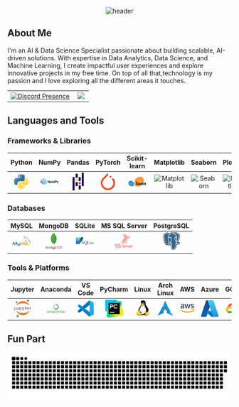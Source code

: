 <div align="center">
  
  ![header](https://capsule-render.vercel.app/api?type=venom&height=200&text=I%20am%20Abhinav.&fontSize=70&color=0:8871e5,100:b678c4&stroke=b678c4)

</div>

## About Me    
I'm an AI & Data Science Specialist passionate about building scalable, AI-driven solutions. With expertise in Data Analytics, Data Science, and Machine Learning, I create impactful user experiences and explore innovative projects in my free time. On top of all that,technology is my passion and I love exploring all the different areas it touches.

<table align="center" width="100%">
  <tr>
    <td align="center" width="80%">
      <a href="https://discord.com/users/1107241247086739537">
        <img src="https://lanyard.cnrad.dev/api/1107241247086739537?idleMessage=Working%20on%20Data%20with%20%E2%98%95" alt="Discord Presence" width="100%"/>
      </a>
    </td>
    <td align="center" width="20%">
      <img src="https://media.tenor.com/coR26JrE0cYAAAAi/kimetsu-no-yaiba-demon-slayer.gif" width="120"/>
    </td>
  </tr>
</table>



## Languages and Tools 

### Frameworks & Libraries
| Python | NumPy | Pandas | PyTorch | Scikit-learn | Matplotlib | Seaborn | Plotly | TensorFlow |
| :---: | :---: | :---: | :---: | :---: | :---: | :---: | :---: | :---: |
| <img src="https://github.com/devicons/devicon/blob/master/icons/python/python-original.svg" title="Python" alt="Python" width="40"/> | <img src="https://github.com/devicons/devicon/blob/master/icons/numpy/numpy-original-wordmark.svg" title="NumPy" alt="NumPy" width="40"/> | <img src="https://github.com/devicons/devicon/blob/master/icons/pandas/pandas-original.svg" title="Pandas" alt="Pandas" width="40"/> | <img src="https://github.com/devicons/devicon/blob/master/icons/pytorch/pytorch-original.svg" title="PyTorch" alt="PyTorch" width="40"/> | <img src="https://github.com/devicons/devicon/blob/master/icons/scikitlearn/scikitlearn-original.svg" title="Scikit-learn" alt="Scikit-learn" width="40"/> | <img src="https://upload.wikimedia.org/wikipedia/commons/8/84/Matplotlib_icon.svg" title="Matplotlib" alt="Matplotlib" width="40"/> | <img src="https://seaborn.pydata.org/_images/logo-mark-lightbg.svg" title="Seaborn" alt="Seaborn" width="40"/> | <img src="https://images.plot.ly/logo/new-branding/plotly-logomark.png" title="Plotly" alt="Plotly" width="40"/> | <img src="https://github.com/devicons/devicon/blob/master/icons/tensorflow/tensorflow-original.svg" title="TensorFlow" alt="TensorFlow" width="40"/> |

### Databases
| MySQL | MongoDB | SQLite | MS SQL Server | PostgreSQL |
| :---: | :---: | :---: | :---: | :---: |
| <img src="https://github.com/devicons/devicon/blob/master/icons/mysql/mysql-original-wordmark.svg" title="MySQL" alt="MySQL" width="40"/> | <img src="https://github.com/devicons/devicon/blob/master/icons/mongodb/mongodb-original-wordmark.svg" title="MongoDB" alt="MongoDB" width="40"/> | <img src="https://github.com/devicons/devicon/blob/master/icons/sqlite/sqlite-original-wordmark.svg" title="SQLite" alt="SQLite" width="40"/> | <img src="https://github.com/devicons/devicon/blob/master/icons/microsoftsqlserver/microsoftsqlserver-plain-wordmark.svg" title="MS SQL Server" alt="MS SQL Server" width="40"/> | <img src="https://github.com/devicons/devicon/blob/master/icons/postgresql/postgresql-original.svg" title="PostgreSQL" alt="PostgreSQL" width="40"/> |

### Tools & Platforms
| Jupyter | Anaconda | VS Code | PyCharm | Linux | Arch Linux | AWS | Azure | GCP | Git | GitHub | LaTeX |
| :---: | :---: | :---: | :---: | :---: | :---: | :---: | :---: | :---: | :---: | :---: | :---: |
| <img src="https://github.com/devicons/devicon/blob/master/icons/jupyter/jupyter-original-wordmark.svg" title="Jupyter" alt="Jupyter" width="40"/> | <img src="https://github.com/devicons/devicon/blob/master/icons/anaconda/anaconda-original-wordmark.svg" title="Anaconda" alt="Anaconda" width="40"/> | <img src="https://github.com/devicons/devicon/blob/master/icons/vscode/vscode-original.svg" title="VS Code" alt="VS Code" width="40"/> | <img src="https://github.com/devicons/devicon/blob/master/icons/pycharm/pycharm-original.svg" title="PyCharm" alt="PyCharm" width="40"/> | <img src="https://github.com/devicons/devicon/blob/master/icons/linux/linux-original.svg" title="Linux" alt="Linux" width="40"/> | <img src="https://github.com/devicons/devicon/blob/master/icons/archlinux/archlinux-original.svg" title="Arch Linux" alt="Arch Linux" width="40"/> | <img src="https://github.com/devicons/devicon/blob/master/icons/amazonwebservices/amazonwebservices-original-wordmark.svg" title="AWS" alt="AWS" width="40"/> | <img src="https://github.com/devicons/devicon/blob/master/icons/azure/azure-original.svg" title="Azure" alt="Azure" width="40"/> | <img src="https://github.com/devicons/devicon/blob/master/icons/googlecloud/googlecloud-original.svg" title="GCP" alt="GCP" width="40"/> | <img src="https://github.com/devicons/devicon/blob/master/icons/git/git-original.svg" title="Git" alt="Git" width="40"/> | <img src="https://github.com/devicons/devicon/blob/master/icons/github/github-original.svg" title="GitHub" alt="GitHub" width="40"/> | <img src="https://www.latex-project.org/about/logos/latex-project-logo_288x288.svg" title="LaTeX" alt="LaTeX" width="40"/> |

## Fun Part
</div> <p align="center"> <img width="1000" src="asset/github-snake.svg" alt="snake"/> </p>


